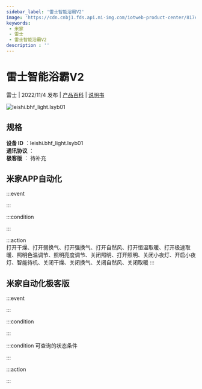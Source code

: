 ```yaml
---
sidebar_label: '雷士智能浴霸V2'
image: 'https://cdn.cnbj1.fds.api.mi-img.com/iotweb-product-center/817ed07414c4f086aef35b203083917e_1660204524006.png?GalaxyAccessKeyId=AKVGLQWBOVIRQ3XLEW&Expires=9223372036854775807&Signature=66NkCYDwIa+uPv+VVMnaXKg5Zt8='
keywords: 
 - 米家
 - 雷士
 - 雷士智能浴霸V2
description : ''
---
```

# 雷士智能浴霸V2

雷士 | 2022/11/4 发布 | [产品百科](https://home.mi.com/webapp/content/baike/product/index.html?model=leishi.bhf_light.lsyb01/) | [说明书](https://home.mi.com/views/introduction.html?model=leishi.bhf_light.lsyb01&region=cn)

![leishi.bhf_light.lsyb01](https://cdn.cnbj1.fds.api.mi-img.com/iotweb-product-center/817ed07414c4f086aef35b203083917e_1660204524006.png?GalaxyAccessKeyId=AKVGLQWBOVIRQ3XLEW&Expires=9223372036854775807&Signature=66NkCYDwIa+uPv+VVMnaXKg5Zt8=)

## 规格  
> 
**设备 ID** ：leishi.bhf_light.lsyb01  
**通讯协议** ：  
**极客版**  ： 待补充 


## 米家APP自动化  

:::event  

:::

:::condition  

:::

:::action   
打开干燥、打开弱换气、打开强换气、打开自然风、打开恒温取暖、打开极速取暖、照明色温调节、照明亮度调节、关闭照明、打开照明、关闭小夜灯、开启小夜灯、智能待机、关闭干燥、关闭换气、关闭自然风、关闭取暖
:::

## 米家自动化极客版  

:::event  

:::

:::condition  

:::

:::condition 可查询的状态条件  

:::

:::action  

:::

        
